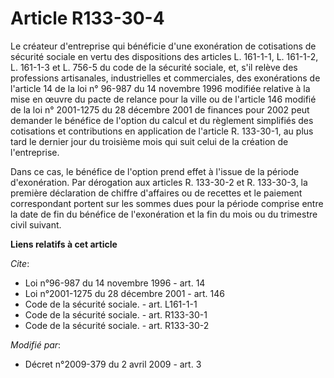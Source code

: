 # Article R133-30-4

Le créateur d'entreprise qui bénéficie d'une exonération de cotisations de sécurité sociale en vertu des dispositions des
articles L. 161-1-1, L. 161-1-2, L. 161-1-3 et L. 756-5 du code de la sécurité sociale, et, s'il relève des professions
artisanales, industrielles et commerciales, des exonérations de l'article 14 de la loi n° 96-987 du 14 novembre 1996 modifiée
relative à la mise en œuvre du pacte de relance pour la ville ou de l'article 146 modifié de la loi n° 2001-1275 du 28
décembre 2001 de finances pour 2002 peut demander le bénéfice de l'option du calcul et du règlement simplifiés des
cotisations et contributions en application de l'article R. 133-30-1, au plus tard le dernier jour du troisième mois qui suit
celui de la création de l'entreprise. 

Dans ce cas, le bénéfice de l'option prend effet à l'issue de la période d'exonération. Par dérogation aux articles R.
133-30-2 et R. 133-30-3, la première déclaration de chiffre d'affaires ou de recettes et le paiement correspondant portent
sur les sommes dues pour la période comprise entre la date de fin du bénéfice de l'exonération et la fin du mois ou du
trimestre civil suivant.

**Liens relatifs à cet article**

_Cite_:

  - Loi n°96-987 du 14 novembre 1996 - art. 14
  - Loi n°2001-1275 du 28 décembre 2001  - art. 146
  - Code de la sécurité sociale. - art. L161-1-1
  - Code de la sécurité sociale. - art. R133-30-1
  - Code de la sécurité sociale. - art. R133-30-2

_Modifié par_:

  - Décret n°2009-379 du 2 avril 2009 - art. 3
